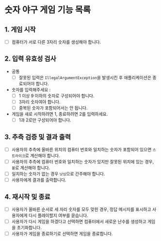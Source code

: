 # 숫자 야구 게임 기능 목록

## 1. 게임 시작

* [ ] 컴퓨터가 서로 다른 3자리 숫자를 생성해야 합니다.

## 2. 입력 유효성 검사

* 공통
  * [ ] 잘못된 입력은 `IllegalArgumentException`을 발생시킨 후 애플리케이션은 종료되어야 합니다.

* 숫자를 입력해주세요 :
  * [ ] 1 이상 9 이하의 숫자로 구성되어야 합니다.
  * [ ] 3자리 숫자여야 합니다.
  * [ ] 중복된 숫자가 포함되어서는 안 됩니다.

* 게임을 새로 시작하려면 1, 종료하려면 2를 입력하세요.
  * [ ] 1과 2로만 구성되어야 합니다.

## 3. 추측 검증 및 결과 출력

* [ ] 사용자의 추측에 올바른 위치의 컴퓨터 번호와 일치하는 숫자가 포함되어 있으면 `스트라이크`로 계산해야 합니다.
* [ ] 사용자의 추측에 컴퓨터 번호와 일치하는 숫자가 있지만 잘못된 위치에 있는 경우, `볼`로 계산해야 합니다.
* [ ] 일치하는 숫자가 없는 경우 `낫싱`으로 간주해야 합니다.
* [ ] 사용자에게 결과를 출력합니다.

## 4. 재시작 및 종료

* [ ] 사용자가 올바른 순서로 세 자리 숫자를 모두 맞힌 경우, 정답 메시지를 표시하고 사용자에게 다시 플레이할지 여부를 묻습니다.
* [ ] 사용자가 다시 게임을 하겠다고 선택하면 컴퓨터에서 새로운 난수를 생성하고 게임을 초기화합니다.
* [ ] 사용자가 게임을 종료하기로 선택하면 게임을 종료합니다.
